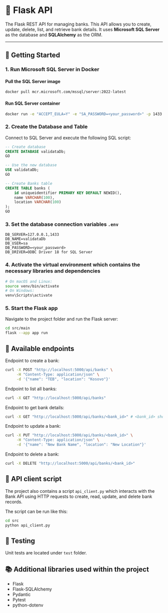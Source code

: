 # 🏦 Flask API

The Flask REST API for managing banks. This API allows you to create, update, delete, list, and retrieve bank details. 
It uses **Microsoft SQL Server** as the database and **SQLAlchemy** as the ORM.

---

## 🚀 Getting Started

### 1. Run Microsoft SQL Server in Docker

#### Pull the SQL Server image
```bash
docker pull mcr.microsoft.com/mssql/server:2022-latest
```

#### Run SQL Server container
```bash
docker run -e "ACCEPT_EULA=Y" -e "SA_PASSWORD=<your_password>" -p 1433:1433 --name sqlserver -d mcr.microsoft.com/mssql/server:2022-latest
```

### 2. Create the Database and Table
Connect to SQL Server and execute the following SQL script:

```sql
-- Create database
CREATE DATABASE validataDb;
GO

-- Use the new database
USE validataDb;
GO

-- Create Banks table
CREATE TABLE banks (
    id uniqueidentifier PRIMARY KEY DEFAULT NEWID(),
    name VARCHAR(100),
    location VARCHAR(100)
);
GO
```
### 3. Set the database connection variables `.env`
```env
DB_SERVER=127.0.0.1,1433
DB_NAME=validataDb
DB_USER=sa
DB_PASSWORD=<your_password>
DB_DRIVER=ODBC Driver 18 for SQL Server
```

### 4. Activate the virtual environment which contains the necessary libraries and dependencies
```bash
# On macOS and Linux:
source venv/bin/activate
# On Windows:
venv\Scripts\activate
```

### 5. Start the Flask app
Navigate to the project folder and run the Flask server:
```bash
cd src/main
flask --app app run
```


## 📡 Available endpoints

Endpoint to create a bank:

```bash
curl -X POST "http://localhost:5000/api/banks" \
     -H "Content-Type: application/json" \
     -d '{"name": "TEB", "location": "Kosovo"}'
```

Endpoint to list all banks:

```bash
curl -X GET "http://localhost:5000/api/banks"
```

Endpoint to get bank details:

```bash
curl -X GET "http://localhost:5000/api/banks/<bank_id>" # <bank_id> should be a UUID
```

Endpoint to update a bank:

```bash
curl -X PUT "http://localhost:5000/api/banks/<bank_id>" \
     -H "Content-Type: application/json" \
     -d '{"name": "New Bank Name", "location": "New Location"}'
```

Endpoint to delete a bank:

```bash
curl -X DELETE "http://localhost:5000/api/banks/<bank_id>"
```

## 📜 API client script
The project also contains a script `api_client.py` which interacts with the Bank API using HTTP requests to create, read, update, and delete 
bank records. 

The script can be run like this:
```bash
cd src
python api_client.py
```

## 🧪 Testing
Unit tests are located under `test` folder.

## 📚 Additional libraries used within the project

- Flask
- Flask-SQLAlchemy
- Pydantic
- Pytest
- python-dotenv
